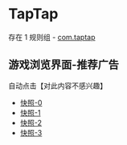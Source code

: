 # TapTap

存在 1 规则组 - [com.taptap](/src/apps/com.taptap.ts)

## 游戏浏览界面-推荐广告

自动点击【对此内容不感兴趣】

- [快照-0](https://gkd-kit.songe.li/import/12840903)
- [快照-1](https://gkd-kit.songe.li/import/12842279)
- [快照-2](https://gkd-kit.gitee.io/import/12864810)
- [快照-3](https://gkd-kit.songe.li/import/12840904)
